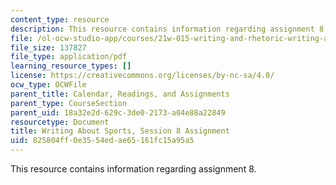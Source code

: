 ```yaml
---
content_type: resource
description: This resource contains information regarding assignment 8.
file: /ol-ocw-studio-app/courses/21w-015-writing-and-rhetoric-writing-about-sports-fall-2013/825804ff0e3554edae65161fc15a95a5_MIT21W_015F13_Assignment8.pdf
file_size: 137827
file_type: application/pdf
learning_resource_types: []
license: https://creativecommons.org/licenses/by-nc-sa/4.0/
ocw_type: OCWFile
parent_title: Calendar, Readings, and Assignments
parent_type: CourseSection
parent_uid: 18a32e2d-629c-3de0-2173-a04e88a22849
resourcetype: Document
title: Writing About Sports, Session 8 Assignment
uid: 825804ff-0e35-54ed-ae65-161fc15a95a5
---
```

This resource contains information regarding assignment 8.